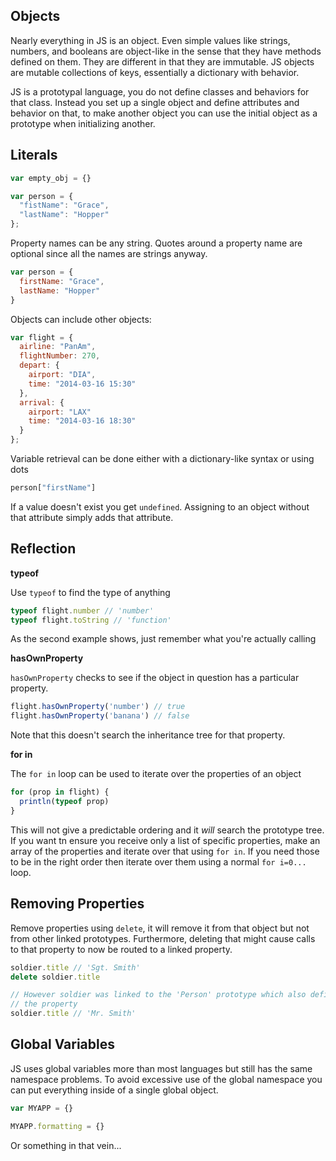 ## Objects

Nearly everything in JS is an object. Even simple values like strings, numbers, and booleans are object-like in the sense that they have methods defined on them. They are different in that they are immutable. JS objects are mutable collections of keys, essentially a dictionary with behavior.

JS is a prototypal language, you do not define classes and behaviors for that class. Instead you set up a single object and define attributes and behavior on that, to make another object you can use the initial object as a prototype when initializing another.

## Literals

```javascript
var empty_obj = {}

var person = {
  "fistName": "Grace",
  "lastName": "Hopper"
};
```

Property names can be any string. Quotes around a property name are optional since all the names are strings anyway.

```javascript
var person = {
  firstName: "Grace",
  lastName: "Hopper"
}
```

Objects can include other objects:

```javascript
var flight = {
  airline: "PanAm",
  flightNumber: 270,
  depart: {
    airport: "DIA",
    time: "2014-03-16 15:30"
  },
  arrival: {
    airport: "LAX"
    time: "2014-03-16 18:30"
  }
};
```

Variable retrieval can be done either with a dictionary-like syntax or using dots

```javascript
person["firstName"]
```

If a value doesn't exist you get `undefined`. Assigning to an object without that attribute simply adds that attribute.

## Reflection

__typeof__

Use `typeof` to find the type of anything

```javascript
typeof flight.number // 'number'
typeof flight.toString // 'function'
```

As the second example shows, just remember what you're actually calling

__hasOwnProperty__

`hasOwnProperty` checks to see if the object in question has a particular property.

```javascript
flight.hasOwnProperty('number') // true
flight.hasOwnProperty('banana') // false
```

Note that this doesn't search the inheritance tree for that property.

__for in__

The `for in` loop can be used to iterate over the properties of an object

```javascript
for (prop in flight) {
  println(typeof prop)
}
```

This will not give a predictable ordering and it *will* search the prototype tree. If you want tn ensure you receive only a list of specific properties, make an array of the properties and iterate over that using `for in`. If you need those to be in the right order then iterate over them using a normal `for i=0...` loop.

## Removing Properties

Remove properties using `delete`, it will remove it from that object but not from other linked prototypes. Furthermore, deleting that might cause calls to that property to now be routed to a linked property.

```javascript
soldier.title // 'Sgt. Smith'
delete soldier.title

// However soldier was linked to the 'Person' prototype which also defines
// the property
soldier.title // 'Mr. Smith'
```

## Global Variables

JS uses global variables more than most languages but still has the same namespace problems. To avoid excessive use of the global namespace you can put everything inside of a single global object.

```javascript
var MYAPP = {}

MYAPP.formatting = {}
```

Or something in that vein...

